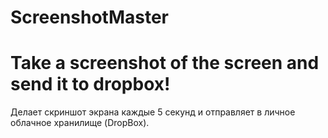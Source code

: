 # ScreenshotMaster
# Take a screenshot of the screen and send it to dropbox!

Делает скриншот экрана каждые 5 секунд и отправляет в личное облачное хранилище (DropBox).

